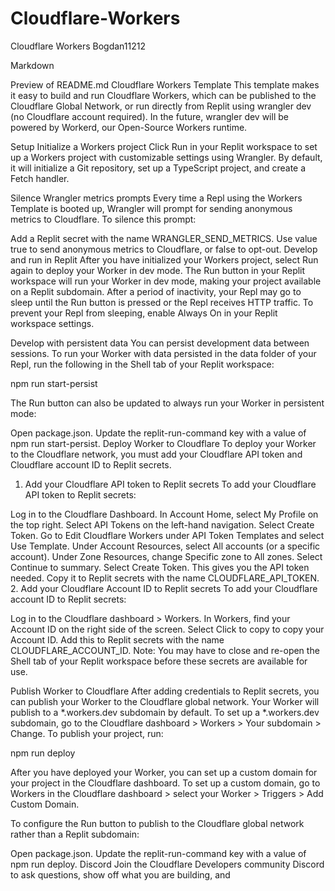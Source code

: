 # Cloudflare-Workers
Cloudflare Workers
Bogdan11212

Markdown

Preview of README.md
Cloudflare Workers Template
This template makes it easy to build and run Cloudflare Workers, which can be published to the Cloudflare Global Network, or run directly from Replit using wrangler dev (no Cloudflare account required). In the future, wrangler dev will be powered by Workerd, our Open-Source Workers runtime.

Setup
Initialize a Workers project
Click Run in your Replit workspace to set up a Workers project with customizable settings using Wrangler. By default, it will initialize a Git repository, set up a TypeScript project, and create a Fetch handler.

Silence Wrangler metrics prompts
Every time a Repl using the Workers Template is booted up, Wrangler will prompt for sending anonymous metrics to Cloudflare. To silence this prompt:

Add a Replit secret with the name WRANGLER_SEND_METRICS.
Use value true to send anonymous metrics to Cloudflare, or false to opt-out.
Develop and run in Replit
After you have initialized your Workers project, select Run again to deploy your Worker in dev mode. The Run button in your Replit workspace will run your Worker in dev mode, making your project available on a Replit subdomain. After a period of inactivity, your Repl may go to sleep until the Run button is pressed or the Repl receives HTTP traffic. To prevent your Repl from sleeping, enable Always On in your Replit workspace settings.

Develop with persistent data
You can persist development data between sessions. To run your Worker with data persisted in the data folder of your Repl, run the following in the Shell tab of your Replit workspace:

npm run start-persist

The Run button can also be updated to always run your Worker in persistent mode:

Open package.json.
Update the replit-run-command key with a value of npm run start-persist.
Deploy Worker to Cloudflare
To deploy your Worker to the Cloudflare network, you must add your Cloudflare API token and Cloudflare account ID to Replit secrets.

1. Add your Cloudflare API token to Replit secrets
To add your Cloudflare API token to Replit secrets:

Log in to the Cloudflare Dashboard.
In Account Home, select My Profile on the top right.
Select API Tokens on the left-hand navigation.
Select Create Token.
Go to Edit Cloudflare Workers under API Token Templates and select Use Template.
Under Account Resources, select All accounts (or a specific account).
Under Zone Resources, change Specific zone to All zones.
Select Continue to summary.
Select Create Token.
This gives you the API token needed. Copy it to Replit secrets with the name CLOUDFLARE_API_TOKEN.
2. Add your Cloudflare Account ID to Replit secrets
To add your Cloudflare account ID to Replit secrets:

Log in to the Cloudflare dashboard > Workers.
In Workers, find your Account ID on the right side of the screen.
Select Click to copy to copy your Account ID.
Add this to Replit secrets with the name CLOUDFLARE_ACCOUNT_ID.
Note: You may have to close and re-open the Shell tab of your Replit workspace before these secrets are available for use.

Publish Worker to Cloudflare
After adding credentials to Replit secrets, you can publish your Worker to the Cloudflare global network. Your Worker will publish to a *.workers.dev subdomain by default. To set up a *.workers.dev subdomain, go to the Cloudflare dashboard > Workers > Your subdomain > Change. To publish your project, run:

npm run deploy

After you have deployed your Worker, you can set up a custom domain for your project in the Cloudflare dashboard. To set up a custom domain, go to Workers in the Cloudflare dashboard > select your Worker > Triggers > Add Custom Domain.

To configure the Run button to publish to the Cloudflare global network rather than a Replit subdomain:

Open package.json.
Update the replit-run-command key with a value of npm run deploy.
Discord
Join the Cloudflare Developers community Discord to ask questions, show off what you are building, and
